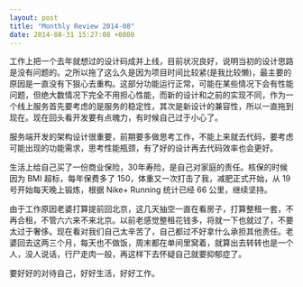 ```yaml
---
layout: post
title: "Monthly Review 2014-08"
date: 2014-08-31 15:27:08 +0800
---
```


工作上把一个去年就想过的设计码成并上线，目前状况良好，说明当初的设计思路是没有问题的。之所以拖了这么久是因为项目时间比较紧(是我比较懒)，最主要的原因是一直没有下狠心去重构。这部分功能运行正常，可能在某些情况下会有性能问题，但绝大数情况下完全不用担心性能，而新的设计和之前的实现不同，作为一个线上服务首先要考虑的是服务的稳定性，其次是新设计的兼容性，所以一直拖到现在。现在回头看开发要有点魄力，有时候自己过于小心了。

服务端开发的架构设计很重要，前期要多做思考工作，不能上来就去代码，要考虑可能出现的功能需求，思考性能瓶颈，有了好的设计再去代码效率也会更好。

生活上给自己买了一份商业保险，30年寿险，是自己对家庭的责任。核保的时候因为 BMI 超标，每年保费多了 150，体重又一次打击了我，减肥正式开始，从 19 号开始每天晚上锻炼，根据 Nike+ Running 统计已经 66 公里，继续坚持。

由于工作原因老婆打算提前回北京，这几天抽空一直在看房子，打算整租一套，不再合租，不管六六来不来北京。以前老感觉整租花钱多，将就一下也就过了，不要太过于奢侈。现在看对我们自己太辛苦了，自己都过不好拿什么承担其他责任。老婆回去这两三个月，每天也不做饭，周末都在单间里窝着，就算出去转转也是一个人，没人说话，行尸走肉一般，再这样下去怀疑自己就要抑郁症了。

要好好的对待自己，好好生活，好好工作。
